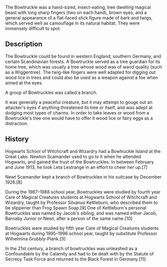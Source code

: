 The Bowtruckle was a hand-sized, insect-eating, tree dwelling magical beast with long sharp fingers (two on each hand), 
brown eyes, and a general appearance of a flat-faced stick figure made of bark and twigs, which served well as 
camouflage in its natural habitat. They were immensely difficult to spot.

## Description
The Bowtruckle could be found in western England, southern Germany, and certain Scandinavian forests. A Bowtruckle 
served as a tree guardian for its home tree, which was usually a tree whose wood was of wand quality 
(such as a Wiggentree). The twig-like fingers were well adapted for digging out wood lice in trees and could also 
be used as a weapon against a foe when aimed at the eyes.

A group of Bowtruckles was called a branch.

It was generally a peaceful creature, but it may attempt to gouge out an attacker's eyes if anything threatened its tree 
or itself, and was adept at dodging most types of charms. In order to take leaves or wood from a Bowtruckle's tree 
one would have to offer it wood lice or fairy eggs as a distraction.

## History
Hogwarts School of Witchcraft and Wizardry had a Bowtruckle Island at the Great Lake. Newton Scamander used to go to it 
when he attended Hogwarts, and gained the trust of the Bowtruckles. In between February and June 1913, he took Leta 
Lestrange in an effort to cheer her up.[7]

Newt Scamander kept a branch of Bowtruckles in his suitcase by December 1926.[8]

During the 1987–1988 school year, Bowtruckles were studied by fourth year Care of Magical Creatures students at Hogwarts 
School of Witchcraft and Wizardry, taught by Professor Silvanus Kettleburn, who described them to be slipperier than 
Frog Spawn Soap.[9] One of Kettleburn's personal Bowtruckles was named by Jacob's sibling, and was named either Jacob, 
Barnaby Junior or Newt, after a person of the same name.[10]

Bowtruckles were studied by fifth year Care of Magical Creatures students at Hogwarts during 1995–1996 school year, 
taught by substitute Professor Wilhelmina Grubbly-Plank.[3]

In the 21st century, a branch of bowtruckles was unleashed as a Confoundable by the Calamity and had to be dealt with by 
the Statute of Secrecy Task Force and returned to the Black Forest in Germany.[11]

